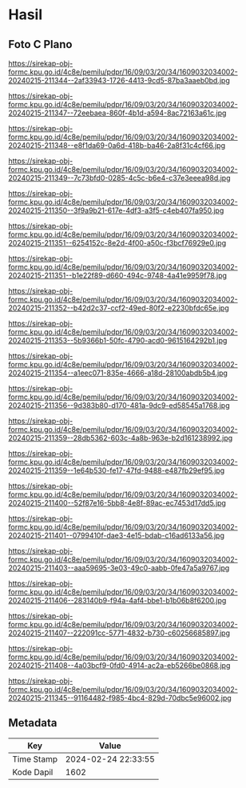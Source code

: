 # Hasil

## Foto C Plano

https://sirekap-obj-formc.kpu.go.id/4c8e/pemilu/pdpr/16/09/03/20/34/1609032034002-20240215-211344--2af33943-1726-4413-9cd5-87ba3aaeb0bd.jpg

https://sirekap-obj-formc.kpu.go.id/4c8e/pemilu/pdpr/16/09/03/20/34/1609032034002-20240215-211347--72eebaea-860f-4b1d-a594-8ac72163a61c.jpg

https://sirekap-obj-formc.kpu.go.id/4c8e/pemilu/pdpr/16/09/03/20/34/1609032034002-20240215-211348--e8f1da69-0a6d-418b-ba46-2a8f31c4cf66.jpg

https://sirekap-obj-formc.kpu.go.id/4c8e/pemilu/pdpr/16/09/03/20/34/1609032034002-20240215-211349--7c73bfd0-0285-4c5c-b6e4-c37e3eeea98d.jpg

https://sirekap-obj-formc.kpu.go.id/4c8e/pemilu/pdpr/16/09/03/20/34/1609032034002-20240215-211350--3f9a9b21-617e-4df3-a3f5-c4eb407fa950.jpg

https://sirekap-obj-formc.kpu.go.id/4c8e/pemilu/pdpr/16/09/03/20/34/1609032034002-20240215-211351--6254152c-8e2d-4f00-a50c-f3bcf76929e0.jpg

https://sirekap-obj-formc.kpu.go.id/4c8e/pemilu/pdpr/16/09/03/20/34/1609032034002-20240215-211351--b1e22f89-d660-494c-9748-4a41e9959f78.jpg

https://sirekap-obj-formc.kpu.go.id/4c8e/pemilu/pdpr/16/09/03/20/34/1609032034002-20240215-211352--b42d2c37-ccf2-49ed-80f2-e2230bfdc65e.jpg

https://sirekap-obj-formc.kpu.go.id/4c8e/pemilu/pdpr/16/09/03/20/34/1609032034002-20240215-211353--5b9366b1-50fc-4790-acd0-9615164292b1.jpg

https://sirekap-obj-formc.kpu.go.id/4c8e/pemilu/pdpr/16/09/03/20/34/1609032034002-20240215-211354--a1eec071-835e-4666-a18d-28100abdb5b4.jpg

https://sirekap-obj-formc.kpu.go.id/4c8e/pemilu/pdpr/16/09/03/20/34/1609032034002-20240215-211356--9d383b80-d170-481a-9dc9-ed58545a1768.jpg

https://sirekap-obj-formc.kpu.go.id/4c8e/pemilu/pdpr/16/09/03/20/34/1609032034002-20240215-211359--28db5362-603c-4a8b-963e-b2d161238992.jpg

https://sirekap-obj-formc.kpu.go.id/4c8e/pemilu/pdpr/16/09/03/20/34/1609032034002-20240215-211359--1e64b530-fe17-47fd-9488-e487fb29ef95.jpg

https://sirekap-obj-formc.kpu.go.id/4c8e/pemilu/pdpr/16/09/03/20/34/1609032034002-20240215-211400--52f87e16-5bb8-4e8f-89ac-ec7453d17dd5.jpg

https://sirekap-obj-formc.kpu.go.id/4c8e/pemilu/pdpr/16/09/03/20/34/1609032034002-20240215-211401--0799410f-dae3-4e15-bdab-c16ad6133a56.jpg

https://sirekap-obj-formc.kpu.go.id/4c8e/pemilu/pdpr/16/09/03/20/34/1609032034002-20240215-211403--aaa59695-3e03-49c0-aabb-0fe47a5a9767.jpg

https://sirekap-obj-formc.kpu.go.id/4c8e/pemilu/pdpr/16/09/03/20/34/1609032034002-20240215-211406--283140b9-f94a-4af4-bbe1-b1b06b8f6200.jpg

https://sirekap-obj-formc.kpu.go.id/4c8e/pemilu/pdpr/16/09/03/20/34/1609032034002-20240215-211407--222091cc-5771-4832-b730-c60256685897.jpg

https://sirekap-obj-formc.kpu.go.id/4c8e/pemilu/pdpr/16/09/03/20/34/1609032034002-20240215-211408--4a03bcf9-0fd0-4914-ac2a-eb5266be0868.jpg

https://sirekap-obj-formc.kpu.go.id/4c8e/pemilu/pdpr/16/09/03/20/34/1609032034002-20240215-211345--91164482-f985-4bc4-829d-70dbc5e96002.jpg


## Metadata

| Key        | Value               |
| ---------- | ------------------- |
| Time Stamp | 2024-02-24 22:33:55 |
| Kode Dapil | 1602                |



